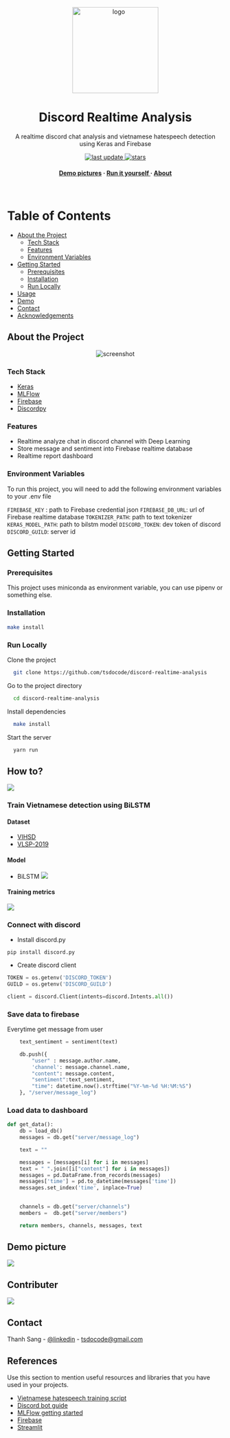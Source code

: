 <!--
Hey, thanks for using the awesome-readme-template template.  
If you have any enhancements, then fork this project and create a pull request 
or just open an issue with the label "enhancement".

Don't forget to give this project a star for additional support ;)
Maybe you can mention me or this repo in the acknowledgements too
-->

<!--
This README is a slimmed down version of the original one.
Removed sections:
- Screenshots
- Running Test
- Deployment
- FAQ
- Acknowledgements
-->

<div align="center">

  <img src="assets/logo.png" alt="logo" width="200" height="auto" />
  <h1>Discord Realtime Analysis</h1>
  
  <p>
    A realtime discord chat analysis and vietnamese hatespeech detection using Keras and Firebase
  </p>

  
<!-- Badges -->
<p>
  <a href="">
    <img src="https://img.shields.io/github/last-commit/tsdocode/discord-realtime-analysis" alt="last update" />
  </a>
  <a href="https://github.com/Louis3797/awesome-readme-template/stargazers">
    <img src="https://img.shields.io/github/stars/tsdocode/discord-realtime-analysis" alt="stars" />
</p>
   
<h4>
    <a href="#Demo">Demo pictures</a>
  <span> · </span>
    <a href="https://github.com/Louis3797/awesome-readme-template">Run it yourself </a>
  <span> · </span>
    <a href="https://github.com/Louis3797/awesome-readme-template/issues/">About</a>
  </h4>
</div>

<br />

<!-- Table of Contents -->
# Table of Contents

- [About the Project](#about-the-project)
  * [Tech Stack](#tech-stack)
  * [Features](#features)
  * [Environment Variables](#environment-variables)
- [Getting Started](#getting-started)
  * [Prerequisites](#prerequisites)
  * [Installation](#installation)
  * [Run Locally](#run-locally)
- [Usage](#usage)
- [Demo](#roadmap)
- [Contact](#contact)
- [Acknowledgements](#acknowledgements)
  

<!-- About the Project -->
## About the Project

<div align="center"> 
  <img src="assets/dashboard.gif" alt="screenshot" />
</div>


<!-- TechStack -->
### Tech Stack


  <ul>
    <li><a href="https://www.typescriptlang.org/">Keras</a></li>
    <li><a href="https://nextjs.org/">MLFlow</a></li>
    <li><a href="https://reactjs.org/">Firebase</a></li>
    <li><a href="https://tailwindcss.com/">Discordpy</a></li>
  </ul>

<!-- Features -->
### Features

- Realtime analyze chat in discord channel with Deep Learning
- Store message and sentiment into Firebase realtime database
- Realtime report dashboard


<!-- Env Variables -->
### Environment Variables

To run this project, you will need to add the following environment variables to your .env file

`FIREBASE_KEY` : path to Firebase credential json
`FIREBASE_DB_URL`: url of Firebase realtime database
`TOKENIZER_PATH`: path to text tokenizer
`KERAS_MODEL_PATH`:  path to bilstm model
`DISCORD_TOKEN`: dev token of discord
`DISCORD_GUILD`: server id

<!-- Getting Started -->
## Getting Started

<!-- Prerequisites -->
### Prerequisites

This project uses miniconda as environment variable, you can use pipenv or something else.


<!-- Installation -->
### Installation

```bash
make install
```
<!-- Run Locally -->
### Run Locally

Clone the project

```bash
  git clone https://github.com/tsdocode/discord-realtime-analysis
```

Go to the project directory

```bash
  cd discord-realtime-analysis
```

Install dependencies

```bash
  make install
```

Start the server

```bash
  yarn run
```


<!-- Usage -->
## How to?
![](assets/architechure.png)
### Train Vietnamese detection using BiLSTM
#### Dataset
- [VIHSD](https://github.com/sonlam1102/vihsd)
- [VLSP-2019](https://www.aivivn.com/contests/8?fbclid=IwAR0AncPW2Hy6uH4jrNYS0-lpmmPqru2yslZVAjV6GOl8KqhrO9FM1CXAiNc)
#### Model
- BiLSTM
![](/assets/bilstm.jpeg)
#### Training metrics
![](/assets/metrics.png)

### Connect with discord 
- Install discord.py
```
pip install discord.py
```
- Create discord client
```py
TOKEN = os.getenv('DISCORD_TOKEN')
GUILD = os.getenv('DISCORD_GUILD')

client = discord.Client(intents=discord.Intents.all())
```
### Save data to firebase
Everytime get message from user
```py
    text_sentiment = sentiment(text)

    db.push({
        "user" : message.author.name,
        'channel': message.channel.name,
        "content": message.content,
        "sentiment":text_sentiment,
        "time": datetime.now().strftime("%Y-%m-%d %H:%M:%S")
    }, "/server/message_log")
```
### Load data to dashboard
```py
def get_data():
    db = load_db()
    messages = db.get("server/message_log")

    text = ""

    messages = [messages[i] for i in messages]
    text = " ".join([i["content"] for i in messages])
    messages = pd.DataFrame.from_records(messages)
    messages['time'] = pd.to_datetime(messages['time'])
    messages.set_index('time', inplace=True)
    

    channels = db.get("server/channels")
    members =  db.get("server/members")

    return members, channels, messages, text

```

<!-- Roadmap -->
## Demo picture
![](assets/demo.gif)
<!-- Contributing -->
## Contributer

<a href="https://github.com/tsdocode/discord-realtime-analysis/graphs/contributors">
  <img src="https://contrib.rocks/image?repo=tsdocode/discord-realtime-analysis" />
</a>


<!-- Contact -->
## Contact

Thanh Sang - [@linkedin](https://www.linkedin.com/in/tsdocode/) - tsdocode@gmail.com


<!-- Acknowledgments -->
## References

Use this section to mention useful resources and libraries that you have used in your projects.

 - [Vietnamese hatespeech training script](https://github.com/huynhduchuydp36/VLSP2019-SHARED-Task-Hate-Speech-Detection-on-Social-Networks-Using-Bi-Lstm)
 - [Discord bot guide](https://realpython.com/how-to-make-a-discord-bot-python/)
 - [MLFlow getting started](https://www.mlflow.org/docs/latest/quickstart.html)
 - [Firebase](https://firebase.google.com/)
 - [Streamlit](https://streamlit.io/)
